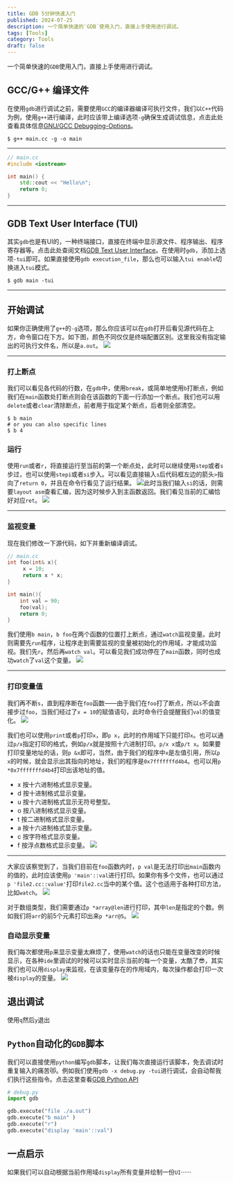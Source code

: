 ```yaml
---
title: GDB 5分钟快速入门
published: 2024-07-25
description: 一个简单快速的`GDB`使用入门，直接上手使用进行调试。
tags: [Tools]
category: Tools
draft: false
---
```


一个简单快速的`GDB`使用入门，直接上手使用进行调试。

<!--more-->
## GCC/G++ 编译文件

在使用`gdb`进行调试之前，需要使用`GCC`的编译器编译可执行文件，我们以`C++`代码为例，使用`g++`进行编译，此时应该带上编译选项`-g`确保生成调试信息，点击此处查看具体信息[GNU/GCC Debugging-Options](https://gcc.gnu.org/onlinedocs/gcc-3.1.1/gcc/Debugging-Options.html#Debugging%20Options)。

```shell
$ g++ main.cc -g -o main
```

---

```cpp
// main.cc
#include <iostream>

int main() {
    std::cout << "Hello\n";
    return 0;
}
```

---
## GDB Text User Interface (TUI)
其实`gdb`也是有UI的，一种终端接口，直接在终端中显示源文件、程序输出、程序寄存器等。点击此处查阅文档[GDB Text User Interface](https://sourceware.org/gdb/current/onlinedocs/gdb.html/TUI.html)。在使用时`gdb`，添加上选项`-tui`即可。如果直接使用`gdb execution_file`，那么也可以输入`tui enable`切换进入`tui`模式。
```shell
$ gdb main -tui
```

---

## 开始调试
如果你正确使用了`g++`的`-g`选项，那么你应该可以在`gdb`打开后看见源代码在上方，命令窗口在下方。如下图，颜色不同仅仅是终端配置区别。这里我没有指定输出的可执行文件名，所以是`a.out`。
![](./gdb.png)

---

### 打上断点
我们可以看见各代码的行数，在`gdb`中，使用`break`，或简单地使用`b`打断点，例如我们在`main`函数处打断点则会在该函数的下面一行添加一个断点。我们也可以用`delete`或者`clear`清除断点，前者用于指定某个断点，后者则全部清空。
```shell
$ b main
# or you can also specific lines
$ b 4
```

### 运行
使用`run`或者`r`，将直接运行至当前的第一个断点处，此时可以继续使用`step`或者`s`步过，也可以使用`stepi`或者`si`步入。可以看见直接输入`s`后代码框左边的箭头`>`指向了`return 0`，并且在命令行看见了运行结果。
![](./gdb1.png)此时当我们输入`si`的话，则需要`layout asm`查看汇编，因为这时候步入到主函数返回。我们看见当前的汇编恰好对应`ret`。
![](./gdb2.png)

---

### 监视变量

现在我们修改一下源代码，如下并重新编译调试。
```cpp
// main.cc
int foo(int& x){
     x = 10;
     return x * x; 
}

int main(){
	int val = 90;
    foo(val);
    return 0;
}
```

我们使用`b main`，`b foo`在两个函数的位置打上断点，通过`watch`监视变量。此时则需要先`run`程序，让程序走到需要监视的变量被初始化的作用域，才能成功监视。我们先`r`。然后再`watch val`。可以看见我们成功停在了`main`函数，同时也成功`watch`了`val`这个变量。
![](./gdb3.png)

---

### 打印变量值

我们再不断`s`，直到程序断在`foo`函数——由于我们在`foo`打了断点，所以`s`不会直接步过`foo`，当我们经过了`x = 10`的赋值语句，此时命令行会提醒我们`val`的值变化。
![](./gdb4.png)

我们也可以使用`print`或者`p`打印`x`，即`p x`，此时的作用域下只能打印`x`。也可以通过`p/x`指定打印的格式，例如`p/x`就是按照十六进制打印。`p/x x`或`p/t x`。如果要打印变量地址的话，则`p &x`即可，当然，由于我们的程序中`x`是左值引用，所以`p x`的时候，就会显示出其指向的地址，我们的程序是`0x7fffffffd4b4`。也可以用`p *0x7fffffffd4b4`打印出该地址的值。
+ x 按十六进制格式显示变量。
+ d 按十进制格式显示变量。
+ u 按十六进制格式显示无符号整型。
+ o 按八进制格式显示变量。
+ t 按二进制格式显示变量。
+ a 按十六进制格式显示变量。
+ c 按字符格式显示变量。
+ f 按浮点数格式显示变量。
![](./gdb5.png)

---

大家应该察觉到了，当我们目前在`foo`函数内时，`p val`是无法打印出`main`函数内的值的，此时应该使用`p 'main'::val`进行打印。如果你有多个文件，也可以通过`p 'file2.cc::value'`打印`file2.cc`当中的某个值。这个也适用于各种打印方法，比如`watch`。
![](./gdb6.png)

对于数组类型，我们需要通过`p *array@len`进行打印，其中`len`是指定的个数。例如我们将`arr`的前5个元素打印出来`p *arr@5`。
![](./gdb7.png)

### 自动显示变量
我们每次都使用`p`来显示变量太麻烦了，使用`watch`的话也只能在变量改变的时候显示，在各种`ide`里调试的时候可以实时显示当前的每一个变量，太酷了😎，其实我们也可以用`display`来监视，在该变量存在的作用域内，每次操作都会打印一次被`display`的变量。
![](./gdb8.png)

## 退出调试
使用`q`然后`y`退出

## `Python`自动化的`GDB`脚本
我们可以直接使用`python`编写`gdb`脚本，让我们每次直接运行该脚本，免去调试时重复输入的痛苦😻。例如我们使用`gdb -x debug.py -tui`进行调试，会自动帮我们执行这些指令。点击这里查看[GDB Python API](https://sourceware.org/gdb/current/onlinedocs/gdb.html/Python-API.html#Python-API)
```python
# debug.py
import gdb

gdb.execute("file ./a.out")
gdb.execute("b main" )
gdb.execute("r")
gdb.execute("display 'main'::val")
```

## 一点启示
如果我们可以自动根据当前作用域`display`所有变量并绘制一份`UI`······
